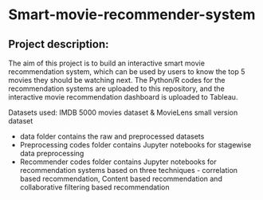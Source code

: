 # Smart-movie-recommender-system
## Project description:
The aim of this project is to build an interactive smart movie recommendation system, which can be used by users to know the top 5 movies they should be watching next. The Python/R codes for the recommendation systems are uploaded to this repository, and the interactive movie recommendation dashboard is uploaded to Tableau.

Datasets used: IMDB 5000 movies dataset & MovieLens small version dataset

- data folder contains the raw and preprocessed datasets
- Preprocessing codes folder contains Jupyter notebooks for stagewise data preprocessing
- Recommender codes folder contains Jupyter notebooks for recommendation systems based on three techniques - correlation based recommendation, Content based recommendation and collaborative filtering based recommendation
